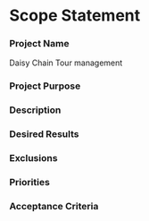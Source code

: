 # Scope Statement 

### Project Name 
Daisy Chain Tour management 

### Project Purpose 

### Description

### Desired Results 

### Exclusions 

### Priorities 

### Acceptance Criteria 